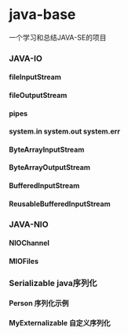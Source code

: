 # java-base
一个学习和总结JAVA-SE的项目

### JAVA-IO
#### fileInputStream
#### fileOutputStream
#### pipes
#### system.in system.out system.err
#### ByteArrayInputStream
#### ByteArrayOutputStream
#### BufferedInputStream
#### ReusableBufferedInputStream

### JAVA-NIO
#### NIOChannel
#### MIOFiles

### Serializable java序列化
#### Person 序列化示例
#### MyExternalizable 自定义序列化